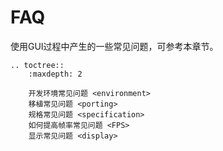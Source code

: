 # FAQ

使用GUI过程中产生的一些常见问题，可参考本章节。

```eval_rst
.. toctree::
    :maxdepth: 2

    开发环境常见问题 <environment>
    移植常见问题 <porting>
    规格常见问题 <specification>
    如何提高帧率常见问题 <FPS>
    显示常见问题 <display>
```
